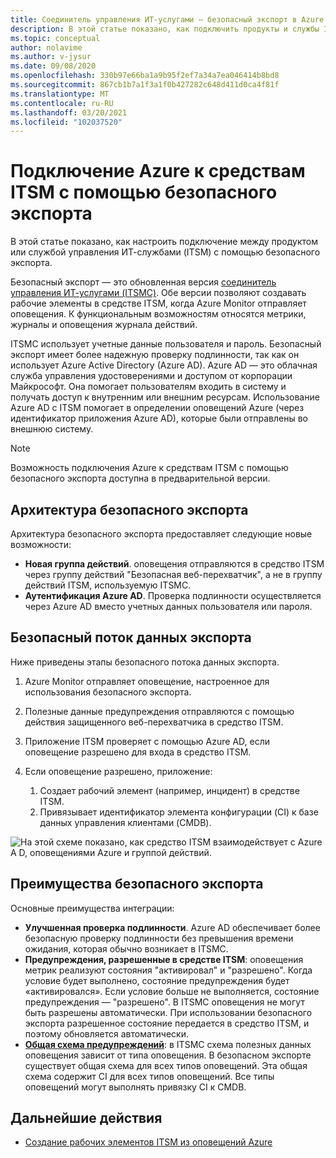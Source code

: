 ```yaml
---
title: Соединитель управления ИТ-услугами — безопасный экспорт в Azure Monitor
description: В этой статье показано, как подключить продукты и службы ITSM с помощью безопасного экспорта в Azure Monitor для централизованного мониторинга рабочих элементов ITSM и управления ими.
ms.topic: conceptual
author: nolavime
ms.author: v-jysur
ms.date: 09/08/2020
ms.openlocfilehash: 330b97e66ba1a9b95f2ef7a34a7ea046414b8bd8
ms.sourcegitcommit: 867cb1b7a1f3a1f0b427282c648d411d0ca4f81f
ms.translationtype: MT
ms.contentlocale: ru-RU
ms.lasthandoff: 03/20/2021
ms.locfileid: "102037520"
---
```

# <a name="connect-azure-to-itsm-tools-by-using-secure-export"></a>Подключение Azure к средствам ITSM с помощью безопасного экспорта

В этой статье показано, как настроить подключение между продуктом или службой управления ИТ-службами (ITSM) с помощью безопасного экспорта.

Безопасный экспорт — это обновленная версия [соединитель управления ИТ-услугами (ITSMC)](./itsmc-overview.md). Обе версии позволяют создавать рабочие элементы в средстве ITSM, когда Azure Monitor отправляет оповещения. К функциональным возможностям относятся метрики, журналы и оповещения журнала действий.

ITSMC использует учетные данные пользователя и пароль. Безопасный экспорт имеет более надежную проверку подлинности, так как он использует Azure Active Directory (Azure AD). Azure AD — это облачная служба управления удостоверениями и доступом от корпорации Майкрософт. Она помогает пользователям входить в систему и получать доступ к внутренним или внешним ресурсам. Использование Azure AD с ITSM помогает в определении оповещений Azure (через идентификатор приложения Azure AD), которые были отправлены во внешнюю систему.

> [!NOTE]
> Возможность подключения Azure к средствам ITSM с помощью безопасного экспорта доступна в предварительной версии.

## <a name="secure-export-architecture"></a>Архитектура безопасного экспорта

Архитектура безопасного экспорта предоставляет следующие новые возможности:

* **Новая группа действий**. оповещения отправляются в средство ITSM через группу действий "Безопасная веб-перехватчик", а не в группу действий ITSM, используемую ITSMC.
* **Аутентификация Azure AD**. Проверка подлинности осуществляется через Azure AD вместо учетных данных пользователя или пароля.

## <a name="secure-export-data-flow"></a>Безопасный поток данных экспорта

Ниже приведены этапы безопасного потока данных экспорта.

1. Azure Monitor отправляет оповещение, настроенное для использования безопасного экспорта.
2. Полезные данные предупреждения отправляются с помощью действия защищенного веб-перехватчика в средство ITSM.
3. Приложение ITSM проверяет с помощью Azure AD, если оповещение разрешено для входа в средство ITSM.
4. Если оповещение разрешено, приложение:
   
   1. Создает рабочий элемент (например, инцидент) в средстве ITSM.
   2. Привязывает идентификатор элемента конфигурации (CI) к базе данных управления клиентами (CMDB).

![На этой схеме показано, как средство ITSM взаимодействует с Azure A D, оповещениями Azure и группой действий.](media/it-service-management-connector-secure-webhook-connections/secure-export-diagram.png)

## <a name="benefits-of-secure-export"></a>Преимущества безопасного экспорта

Основные преимущества интеграции:

* **Улучшенная проверка подлинности**. Azure AD обеспечивает более безопасную проверку подлинности без превышения времени ожидания, которая обычно возникает в ITSMC.
* **Предупреждения, разрешенные в средстве ITSM**: оповещения метрик реализуют состояния "активировал" и "разрешено". Когда условие будет выполнено, состояние предупреждения будет «активировался». Если условие больше не выполняется, состояние предупреждения — "разрешено". В ITSMC оповещения не могут быть разрешены автоматически. При использовании безопасного экспорта разрешенное состояние передается в средство ITSM, и поэтому обновляется автоматически.
* **[Общая схема предупреждений](./alerts-common-schema.md)**: в ITSMC схема полезных данных оповещения зависит от типа оповещения. В безопасном экспорте существует общая схема для всех типов оповещений. Эта общая схема содержит CI для всех типов оповещений. Все типы оповещений могут выполнять привязку CI к CMDB.

## <a name="next-steps"></a>Дальнейшие действия

* [Создание рабочих элементов ITSM из оповещений Azure](./itsmc-overview.md)